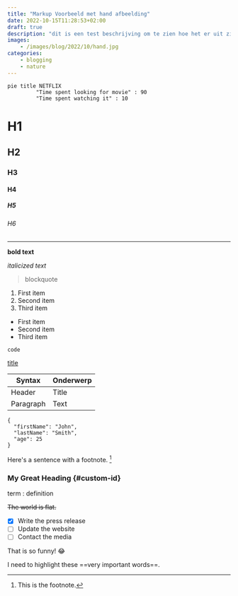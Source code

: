 ```yaml
---
title: "Markup Voorbeeld met hand afbeelding"
date: 2022-10-15T11:28:53+02:00
draft: true
description: "dit is een test beschrijving om te zien hoe het er uit ziet op onze blog pagina."
images:
    - /images/blog/2022/10/hand.jpg
categories:
    - blogging
    - nature
---
```


```mermaid
pie title NETFLIX
         "Time spent looking for movie" : 90
         "Time spent watching it" : 10
```

# H1
## H2
### H3
#### H4
##### H5
###### H6

---

**bold text**

*italicized text*

> blockquote

1. First item
2. Second item
3. Third item

- First item
- Second item
- Third item

`code`

[title](https://www.example.com)

| Syntax | Onderwerp |
| ----------- | ----------- |
| Header | Title |
| Paragraph | Text |

```
{
  "firstName": "John",
  "lastName": "Smith",
  "age": 25
}
```

Here's a sentence with a footnote. [^1]

[^1]: This is the footnote.

### My Great Heading {#custom-id}

term
: definition

~~The world is flat.~~

- [x] Write the press release
- [ ] Update the website
- [ ] Contact the media

That is so funny! :joy:

I need to highlight these ==very important words==.